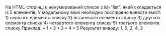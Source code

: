 На HTML-сторінці є ненумерований список з id="list", який складається із 5 елементів. У модальному вікні необхідно послідовно вивести вміст: 1) першого елемента списку 2) останнього елемента списку 3) другого елемента списку 4) четвертого елемента списку 5) третього елемента списку
Приклад:
• 1
• 2
• 3
• 4
• 5
Результат виводу: 1, 5, 2, 4, 3
